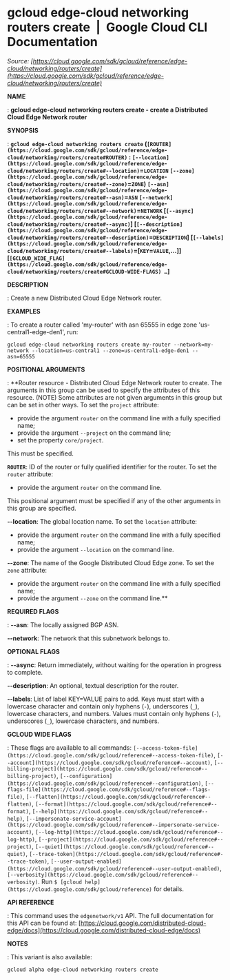 # gcloud edge-cloud networking routers create  |  Google Cloud CLI Documentation

*Source: [https://cloud.google.com/sdk/gcloud/reference/edge-cloud/networking/routers/create](https://cloud.google.com/sdk/gcloud/reference/edge-cloud/networking/routers/create)*

**NAME**

: **gcloud edge-cloud networking routers create - create a Distributed Cloud Edge Network router**

**SYNOPSIS**

: **`gcloud edge-cloud networking routers create` (`[ROUTER](https://cloud.google.com/sdk/gcloud/reference/edge-cloud/networking/routers/create#ROUTER)` : `[--location](https://cloud.google.com/sdk/gcloud/reference/edge-cloud/networking/routers/create#--location)`=`LOCATION` `[--zone](https://cloud.google.com/sdk/gcloud/reference/edge-cloud/networking/routers/create#--zone)`=`ZONE`) `[--asn](https://cloud.google.com/sdk/gcloud/reference/edge-cloud/networking/routers/create#--asn)`=`ASN` `[--network](https://cloud.google.com/sdk/gcloud/reference/edge-cloud/networking/routers/create#--network)`=`NETWORK` [`[--async](https://cloud.google.com/sdk/gcloud/reference/edge-cloud/networking/routers/create#--async)`] [`[--description](https://cloud.google.com/sdk/gcloud/reference/edge-cloud/networking/routers/create#--description)`=`DESCRIPTION`] [`[--labels](https://cloud.google.com/sdk/gcloud/reference/edge-cloud/networking/routers/create#--labels)`=[`KEY`=`VALUE`,…]] [`[GCLOUD_WIDE_FLAG](https://cloud.google.com/sdk/gcloud/reference/edge-cloud/networking/routers/create#GCLOUD-WIDE-FLAGS) …`]**

**DESCRIPTION**

: Create a new Distributed Cloud Edge Network router.

**EXAMPLES**

: To create a router called 'my-router' with asn 65555 in edge zone
'us-central1-edge-den1', run:

```
gcloud edge-cloud networking routers create my-router --network=my-network --location=us-central1 --zone=us-central1-edge-den1 --asn=65555
```

**POSITIONAL ARGUMENTS**

: **Router resource - Distributed Cloud Edge Network router to create. The arguments
in this group can be used to specify the attributes of this resource. (NOTE)
Some attributes are not given arguments in this group but can be set in other
ways.
To set the `project` attribute:

- provide the argument `router` on the command line with a fully
specified name;
- provide the argument `--project` on the command line;
- set the property `core/project`.

This must be specified.

**`ROUTER`**:
ID of the router or fully qualified identifier for the router.
To set the `router` attribute:

- provide the argument `router` on the command line.

This positional argument must be specified if any of the other arguments in this
group are specified.

**--location**:
The global location name.
To set the `location` attribute:

- provide the argument `router` on the command line with a fully
specified name;
- provide the argument `--location` on the command line.

**--zone**:
The name of the Google Distributed Cloud Edge zone.
To set the `zone` attribute:

- provide the argument `router` on the command line with a fully
specified name;
- provide the argument `--zone` on the command line.**

**REQUIRED FLAGS**

: **--asn**:
The locally assigned BGP ASN.

**--network**:
The network that this subnetwork belongs to.

**OPTIONAL FLAGS**

: **--async**:
Return immediately, without waiting for the operation in progress to complete.

**--description**:
An optional, textual description for the router.

**--labels**:
List of label KEY=VALUE pairs to add.
Keys must start with a lowercase character and contain only hyphens
(`-`), underscores (`_`), lowercase characters, and
numbers. Values must contain only hyphens (`-`), underscores
(`_`), lowercase characters, and numbers.

**GCLOUD WIDE FLAGS**

: These flags are available to all commands: `[--access-token-file](https://cloud.google.com/sdk/gcloud/reference#--access-token-file)`,
`[--account](https://cloud.google.com/sdk/gcloud/reference#--account)`, `[--billing-project](https://cloud.google.com/sdk/gcloud/reference#--billing-project)`,
`[--configuration](https://cloud.google.com/sdk/gcloud/reference#--configuration)`,
`[--flags-file](https://cloud.google.com/sdk/gcloud/reference#--flags-file)`,
`[--flatten](https://cloud.google.com/sdk/gcloud/reference#--flatten)`, `[--format](https://cloud.google.com/sdk/gcloud/reference#--format)`, `[--help](https://cloud.google.com/sdk/gcloud/reference#--help)`, `[--impersonate-service-account](https://cloud.google.com/sdk/gcloud/reference#--impersonate-service-account)`,
`[--log-http](https://cloud.google.com/sdk/gcloud/reference#--log-http)`,
`[--project](https://cloud.google.com/sdk/gcloud/reference#--project)`, `[--quiet](https://cloud.google.com/sdk/gcloud/reference#--quiet)`, `[--trace-token](https://cloud.google.com/sdk/gcloud/reference#--trace-token)`, `[--user-output-enabled](https://cloud.google.com/sdk/gcloud/reference#--user-output-enabled)`,
`[--verbosity](https://cloud.google.com/sdk/gcloud/reference#--verbosity)`.
Run `$ [gcloud help](https://cloud.google.com/sdk/gcloud/reference)` for details.

**API REFERENCE**

: This command uses the `edgenetwork/v1` API. The full documentation
for this API can be found at: [https://cloud.google.com/distributed-cloud-edge/docs](https://cloud.google.com/distributed-cloud-edge/docs)

**NOTES**

: This variant is also available:

```
gcloud alpha edge-cloud networking routers create
```